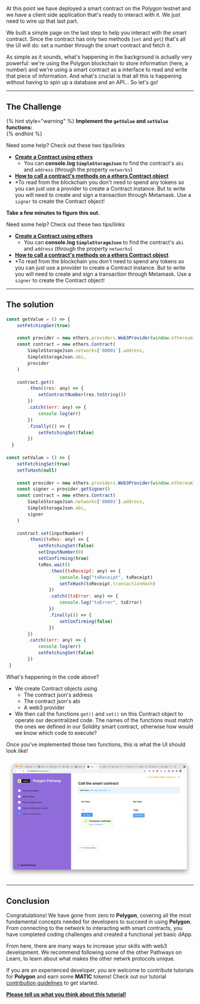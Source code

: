 # 

At this point we have deployed a smart contract on the Polygon testnet and we have a client side application that's ready to interact with it. We just need to wire up that last part.

We built a simple page on the last step to help you interact with the smart contract. Since the contract has only two methods (`set` and `get`) that's all the UI will do: set a number through the smart contract and fetch it.

As simple as it sounds, what's happening in the background is actually very powerful: we're using the Polygon blockchain to store information (here, a number) and we're using a smart contract as a interface to read and write that piece of information. And what's crucial is that all this is happening without having to spin up a database and an API... So let's go!

-------------------------------------

## The Challenge

{% hint style="warning" %}
**Implement the `getValue` and `setValue` functions:**  
{% endhint %}
  
Need some help? Check out these two tips/links  
* [**Create a Contract using ethers**](https://docs.ethers.io/v5/api/contract/contract/#Contract--creating) 
	* You can **console.log `SimpleStorageJson`** to find the contract's `abi` and `address` (through the property `networks`)  
* [**How to call a contract's methods on a ethers Contract object**](https://docs.ethers.io/v5/api/contract/contract/#Contract-functionsCall)  
* *To read from the blockchain you don't need to spend any tokens so you can just use a provider to create a Contract instance. But to write you will need to create and sign a transaction through Metamask. Use a `signer` to create the Contract object!

**Take a few minutes to figure this out.**



Need some help? Check out these two tips/links  
* [**Create a Contract using ethers**](https://docs.ethers.io/v5/api/contract/contract/#Contract--creating) 
	* You can **console.log `SimpleStorageJson`** to find the contract's `abi` and `address` (through the property `networks`)  
* [**How to call a contract's methods on a ethers Contract object**](https://docs.ethers.io/v5/api/contract/contract/#Contract-functionsCall)  
* *To read from the blockchain you don't need to spend any tokens so you can just use a provider to create a Contract instance. But to write you will need to create and sign a transaction through Metamask. Use a `signer` to create the Contract object!

-------------------------------------

## The solution

```javascript
const getValue = () => {
	setFetchingGet(true)

	const provider = new ethers.providers.Web3Provider(window.ethereum)
	const contract = new ethers.Contract(
		SimpleStorageJson.networks['80001'].address,
		SimpleStorageJson.abi,
		provider
	)

	contract.get()
		.then((res: any) => {
			setContractNumber(res.toString())
		})
		.catch((err: any) => {
			console.log(err)
		})
		.finally(() => {
			setFetchingGet(false)
		})
  }

const setValue = () => {
	setFetchingSet(true)
	setTxHash(null)

	const provider = new ethers.providers.Web3Provider(window.ethereum)
	const signer = provider.getSigner()
	const contract = new ethers.Contract(
		SimpleStorageJson.networks['80001'].address,
		SimpleStorageJson.abi,
		signer
	)

	contract.set(inputNumber)
		.then((txRes: any) => {
			setFetchingSet(false)
			setInputNumber(0)
			setConfirming(true)
			txRes.wait()
				.then((txReceipt: any) => {
					console.log("txReceipt", txReceipt)
					setTxHash(txReceipt.transactionHash)
				})
				.catch((txError: any) => {
					console.log("txError", txError)
				})
				.finally(() => {
					setConfirming(false)
				})
		})
		.catch((err: any) => {
			console.log(err)
			setFetchingSet(false)
		})
 }
```

What's happening in the code above?

* We create Contract objects using
  * The contract json's address
  * The contract json's abi
  * A web3 provider
* We then call the functions `get()`  and `set()` on this Contract object to operate our decentralized code. The names of the functions must match the ones we defined in our Solidity smart contract, otherwise how would we know which code to execute? 

Once you've implemented those two functions, this is what the UI should look like!

![](../../../.gitbook/assets/screen-shot-2021-07-28-at-1.10.23-pm.png)

-------------------------------------

## Conclusion

Congratulations! We have gone from zero to **Polygon**, covering all the most fundamental concepts needed for developers to succeed in using **Polygon**. From connecting to the network to interacting with smart contracts, you have completed coding challenges and created a functional yet basic dApp.   
  
From here, there are many ways to increase your skills with web3 development. We recommend following some of the other Pathways on Learn, to learn about what makes the other netwrk protocols unique.

If you are an experienced developer, you are welcome to contribute tutorials for **Polygon** and earn some **MATIC** tokens! Check out our tutorial [contribution guidelines](../../../other/tutorial-guidelines/) to get started.

[**Please tell us what you think about this tutorial!**](https://docs.google.com/forms/d/e/1FAIpQLSc9taxobvDSdXprMEFhCXgfcwS_oA-lu-nbQdYEW6c57Ie6qg/viewform?usp=sf_link)
